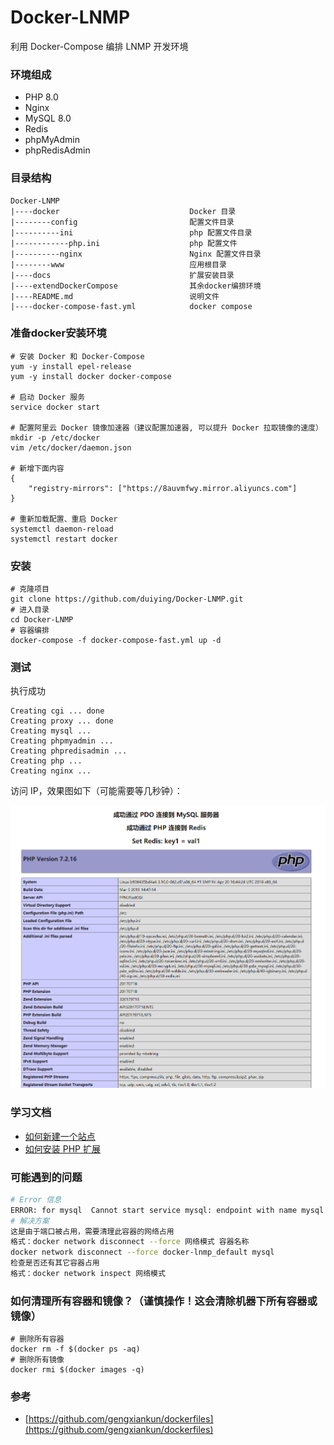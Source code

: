 # Docker-LNMP

利用 Docker-Compose 编排 LNMP 开发环境  

### 环境组成

- PHP 8.0
- Nginx
- MySQL 8.0
- Redis
- phpMyAdmin
- phpRedisAdmin  

### 目录结构
```
Docker-LNMP
|----docker                             Docker 目录
|--------config                         配置文件目录
|----------ini                          php 配置文件目录
|------------php.ini                    php 配置文件
|----------nginx                        Nginx 配置文件目录
|--------www                            应用根目录
|----docs                               扩展安装目录
|----extendDockerCompose                其余docker编排环境
|----README.md                          说明文件
|----docker-compose-fast.yml            docker compose 
```

### 准备docker安装环境

```shell
# 安装 Docker 和 Docker-Compose
yum -y install epel-release 
yum -y install docker docker-compose

# 启动 Docker 服务
service docker start

# 配置阿里云 Docker 镜像加速器（建议配置加速器, 可以提升 Docker 拉取镜像的速度）
mkdir -p /etc/docker
vim /etc/docker/daemon.json

# 新增下面内容
{
    "registry-mirrors": ["https://8auvmfwy.mirror.aliyuncs.com"]
}

# 重新加载配置、重启 Docker
systemctl daemon-reload 
systemctl restart docker 
```

### 安装

```shell
# 克隆项目
git clone https://github.com/duiying/Docker-LNMP.git
# 进入目录
cd Docker-LNMP
# 容器编排
docker-compose -f docker-compose-fast.yml up -d
```

### 测试

执行成功  

```
Creating cgi ... done
Creating proxy ... done
Creating mysql ...
Creating phpmyadmin ...
Creating phpredisadmin ...
Creating php ...
Creating nginx ...
```

访问 IP，效果图如下（可能需要等几秒钟）：  
    
<div align=center><img src="https://raw.githubusercontent.com/duiying/img/master/docker-lnmp.png" width="600"></div>  

### 学习文档

- [如何新建一个站点](docs/如何新建一个站点.md)
- [如何安装 PHP 扩展](docs/PHP扩展.md)

### 可能遇到的问题

```bash
# Error 信息
ERROR: for mysql  Cannot start service mysql: endpoint with name mysql already exists in network docker-lnmp_default
# 解决方案
这是由于端口被占用，需要清理此容器的网络占用
格式：docker network disconnect --force 网络模式 容器名称
docker network disconnect --force docker-lnmp_default mysql
检查是否还有其它容器占用
格式：docker network inspect 网络模式
```

### 如何清理所有容器和镜像？（谨慎操作！这会清除机器下所有容器或镜像）

```shell
# 删除所有容器
docker rm -f $(docker ps -aq)  
# 删除所有镜像
docker rmi $(docker images -q)
```

### 参考
- [https://github.com/gengxiankun/dockerfiles](https://github.com/gengxiankun/dockerfiles)